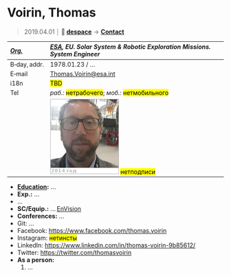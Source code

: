 # Voirin, Thomas
> 2019.04.01 ┊ **🚀 [despace](index.md)** → **[Contact](contact.md)**

|*[Org.](contact.md)*|*[ESA](zz_esa.md), EU. Solar System & Robotic Exploration Missions. System Engineer*|
|:--|:--|
|B‑day, addr.| 1978.01.23 / … |
|E‑mail| <Thomas.Voirin@esa.int> |
|i18n| <mark>TBD</mark> |
|Tel|*раб.:* <mark>нетрабочего</mark>; *моб.:* <mark>нетмобильного</mark> |
|| [![](f/contact/v/voirin_001_photo_thumb.jpg)](f/contact/v/voirin_001_photo.jpg) <mark>нетподписи</mark> |

   - **[Education](edu.md):** …
   - **Exp.:** …
   - …
   - **SC/Equip.:** … [EnVision](envision.md)
   - **Conferences:** …
   - Git: …
   - Facebook: <https://www.facebook.com/thomas.voirin>
   - Instagram: <mark>нетинсты</mark>
   - LinkedIn: <https://www.linkedin.com/in/thomas-voirin-9b85612/>
   - Twitter: <https://twitter.com/thomasvoirin>
   - **As a person:**
      1. …
